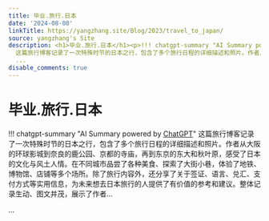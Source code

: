 ```yaml
---
title: 毕业.旅行.日本
date: '2024-08-08'
linkTitle: https://yangzhang.site/Blog/2023/travel_to_japan/
source: yangzhang's Site
description: <h1>毕业.旅行.日本</h1><p>!!! chatgpt-summary "AI Summary powered by <a href="https://chat.openai.com/">ChatGPT</a>"
  这篇旅行博客记录了一次特殊时节的日本之行，包含了多个旅行日程的详细描述和照片。作者从大阪的环球影城到奈良的鹿公园、京都的寺庙，再到东京的东大和秋叶原，感受了日本的文化与风土人情。在不同城市品尝了各种美食、探索了大街小巷，体验了地铁、博物馆、店铺等多个场所。除了旅行内容外，还分享了关于签证、语言、兑汇、支付方式等实用信息，为未来想去日本旅行的人提供了有价值的参考和建议。整体记录生动、图文并茂，展示了作者...</p>
  ...
disable_comments: true
---
```

<h1>毕业.旅行.日本</h1><p>!!! chatgpt-summary "AI Summary powered by <a href="https://chat.openai.com/">ChatGPT</a>" 这篇旅行博客记录了一次特殊时节的日本之行，包含了多个旅行日程的详细描述和照片。作者从大阪的环球影城到奈良的鹿公园、京都的寺庙，再到东京的东大和秋叶原，感受了日本的文化与风土人情。在不同城市品尝了各种美食、探索了大街小巷，体验了地铁、博物馆、店铺等多个场所。除了旅行内容外，还分享了关于签证、语言、兑汇、支付方式等实用信息，为未来想去日本旅行的人提供了有价值的参考和建议。整体记录生动、图文并茂，展示了作者...</p> ...